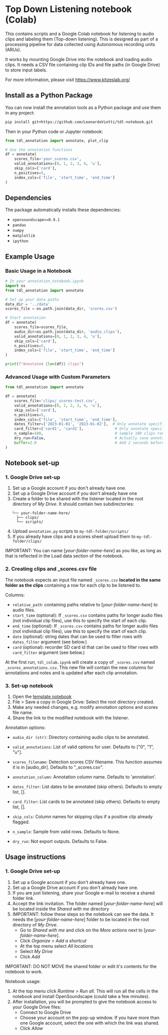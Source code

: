 # Top Down Listening notebook (Colab)

This contains scripts and a Google Colab notebook for listening to audio clips and labeling them (Top-down listening). This is designed as part of a processing pipeline for data collected using Autonomous recording units (ARUs).

It works by mounting Google Drive into the notebook and loading audio clips. It needs a CSV file containing clip IDs and file paths (in Google Drive) to store input labels. 

For more information, please visit https://www.kitzeslab.org/

## Install as a Python Package

You can now install the annotation tools as a Python package and use them in any project:

```bash
pip install git+https://github.com/LeonardoViotti/tdl-notebook.git
```

Then in your Python code or Jupyter notebook:

```python
from tdl_annotation import annotate, plot_clip

# Use the annotation functions
df = annotate(
    scores_file='your_scores.csv',
    valid_annotations=[0, 1, 2, 3, 4, 'u'],
    skip_cols=['card'],
    n_positives=5,
    index_cols=['file', 'start_time', 'end_time']
)
```

## Dependencies

The package automatically installs these dependencies:
- `opensoundscape>=0.9.1`
- `pandas`
- `numpy`
- `matplotlib`
- `ipython`



## Example Usage

### Basic Usage in a Notebook

```python
# In your annotation_notebook.ipynb
import os
from tdl_annotation import annotate

# Set up your data paths
data_dir = '../data'
scores_file = os.path.join(data_dir, 'scores.csv')

# Start annotation
df = annotate(
    scores_file=scores_file,
    audio_dir=os.path.join(data_dir, 'audio_clips'),
    valid_annotations=[0, 1, 2, 3, 4, 'u'],
    skip_cols=['card'],
    n_positives=5,
    index_cols=['file', 'start_time', 'end_time']
)

print(f"Annotated {len(df)} clips")
```

### Advanced Usage with Custom Parameters

```python
from tdl_annotation import annotate

df = annotate(
    scores_file='clips/_scores-test.csv',
    valid_annotations=[0, 1, 2, 3, 4, 'u'],
    skip_cols=['card'],
    n_positives=5,
    index_cols=['file', 'start_time', 'end_time'],
    dates_filter=['2023-01-01', '2023-01-02'],  # Only annotate specific dates
    card_filter=['card1', 'card2'],              # Only annotate specific cards
    n_sample=100,                                # Sample 100 clips randomly
    dry_run=False,                               # Actually save annotations
    buffer=2.0                                   # Add 2 seconds before/after each clip
)
```

## Notebook set-up

### 1. Google Drive set-up

1. Set up a Google account if you don't already have one.
2. Set up a Google Drive account if you don't already have one
3. Create a folder to be shared with the listener located in the root directory of *My Drive*. It should contain two subdirectories:
```
   └── your-folder-name-here/
     ├── clips/
     └── scripts/
```
4. Upload `annotation.py` scripts to `my-tdl-folder/scripts/`
5. If you already have clips and a scores sheet upload them to `my-tdl-folder/clips/`

IMPORTANT: You can name [*your-folder-name-here*] as you like, as long as that is reflected in the Load data section of the notebook.

### 2. Creating clips and _scores.csv file

The notebook expects an input file named `_scores.csv` **located in the same folder as the clips** containing a row for each clip to be listened to. 

Columns:
 - `relative_path`:  containing paths relative to [*your-folder-name-here*] to audio files.
 - `start_time` (optional): If `_scores.csv` contains paths for longer audio files (not individual clip files), use this to specify the start of each clip.
 - `end_time` (optional): If `_scores.csv` contains paths for longer audio files (not individual clip files), use this to specify the start of each clip.
 - `date` (optional): string dates that can be used to filter rows with `dates_filter` argument (see below.)
 - `card` (optional): recorder SD card id that can be used to filter rows with `card_filter` argument (see below.)
 

At the first run, `tdl_colab.ipynb` will create a copy of `_scores.csv` named `_scores_annotations.csv`. This new file will contain the new columns for annotations and notes and is updated after each clip annotation.

### 3. Set-up notebook

1. Open the [template notebook](https://colab.research.google.com/drive/1Lb288F0hIuYP6L_vUxA2YCaj2OAv8qyS?usp=sharing)
2. File > Save a copy in Google Drive: Select the root directory created.
3. Make any needed changes, e.g. modify annotation options and scores file name.
4. Share the link to the modified notebook with the listener.


Annotation options:

 - `audio_dir (str)`: Directory containing audio clips to be annotated.

 - `valid_annotations`: List of valid options for user. Defaults to ["0", "1", "u"].

 - `scores_filename`: Detection scores CSV filename. This function assumes it is in [audio_dir]. Defaults to "_scores.csv".

 - `annotation_column`: Annotation column name. Defaults to 'annotation'.

 - `dates_filter`: List dates to be annotated (skip others). Defaults to empty list, [].

 - `card_filter`: List cards to be annotated (skip others). Defaults to empty list, [].

 - `skip_cols`: Column names for skipping clips if a positive clip already flagged. 

 - `n_sample`: Sample from valid rows. Defaults to None.

 - `dry_run`:  Not export outputs. Defaults to False.


## Usage instructions

### 1. Google Drive set-up

1. Set up a Google account if you don't already have one.
2. Set up a Google Drive account if you don't already have one. 
3. If you are just listening, share your Google e-mail to receive a shared folder link.
4. Accept the link invitation. The folder named [*your-folder-name-here*] will be located inside the *Shared with me* directory
5. IMPORTANT: follow these steps so the notebook can see the data. It needs the [*your-folder-name-here*] folder to be located in the root directory of *My Drive*.
    - Go to *Shared with me* and click on the *More actions* next to [*your-folder-name-here*].
    - Click *Organize > Add a shortcut*
    - At the top menu select *All locations*
    - Select *My Drive*
    - Click *Add*

IMPORTANT: DO NOT MOVE the shared folder or edit it's contents for the notebook to work.

Notebook usage:
1. At the top menu click *Runtime > Run all*. This will run all the cells in the notebook and install OpenSoundscape (could take a few minutes).
2. After installation, you will be prompted to give the notebook access to your Google Drive files:
    - Connect to Google Drive
    - Choose your account on the pop-up window. If you have more than one Google account, select the one with which the link was shared.
    - Click *Allow*

